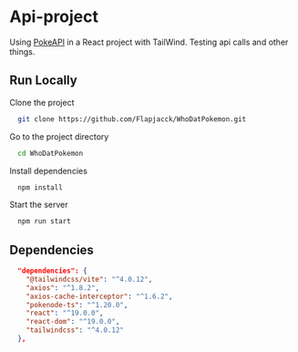 
# Api-project

Using [PokeAPI](https://github.com/Gabb-c/pokenode-ts) in a React project with TailWind. Testing api calls and other things.

## Run Locally

Clone the project

```bash
  git clone https://github.com/Flapjacck/WhoDatPokemon.git
```

Go to the project directory

```bash
  cd WhoDatPokemon
```

Install dependencies

```bash
  npm install
```

Start the server

```bash
  npm run start
```

## Dependencies

```JSON
  "dependencies": {
    "@tailwindcss/vite": "^4.0.12",
    "axios": "^1.8.2",
    "axios-cache-interceptor": "^1.6.2",
    "pokenode-ts": "^1.20.0",
    "react": "^19.0.0",
    "react-dom": "^19.0.0",
    "tailwindcss": "^4.0.12"
  },
```
